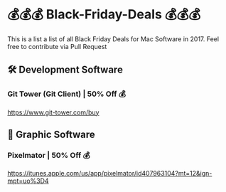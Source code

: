 # 💰💰💰 Black-Friday-Deals 💰💰💰
This is a list a list of all Black Friday Deals for Mac Software in 2017. Feel free to contribute via Pull Request

## 🛠 Development Software
### Git Tower (Git Client) | 50% Off 💰
https://www.git-tower.com/buy

## 🎨 Graphic Software
### Pixelmator | 50% Off 💰
https://itunes.apple.com/us/app/pixelmator/id407963104?mt=12&ign-mpt=uo%3D4

